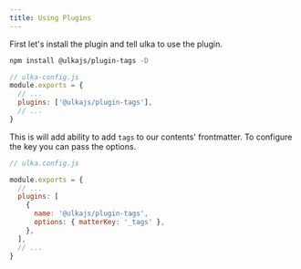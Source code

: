 ```yaml
---
title: Using Plugins
---
```


First let's install the plugin and tell ulka to use the plugin.

```sh
npm install @ulkajs/plugin-tags -D
```

```js
// ulka-config.js
module.exports = {
  // ...
  plugins: ['@ulkajs/plugin-tags'],
  // ...
}
```

This is will add ability to add `tags` to our contents' frontmatter. To configure the key you can pass the options.

```js
// ulka.config.js

module.exports = {
  // ...
  plugins: [
    {
      name: '@ulkajs/plugin-tags',
      options: { matterKey: '_tags' },
    },
  ],
  // ...
}
```
